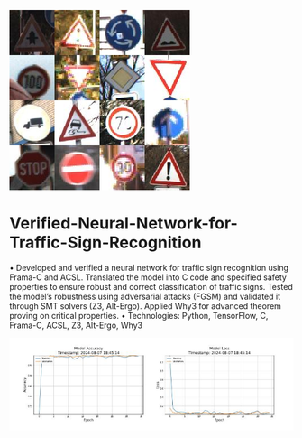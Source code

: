 ![Alt text for the image](./1729075813133.jpeg)


# Verified-Neural-Network-for-Traffic-Sign-Recognition
• Developed and verified a neural network for traffic sign recognition using Frama-C and ACSL. Translated the model
into C code and specified safety properties to ensure robust and correct classification of traffic signs. Tested the
model’s robustness using adversarial attacks (FGSM) and validated it through SMT solvers (Z3, Alt-Ergo). Applied
Why3 for advanced theorem proving on critical properties.
• Technologies: Python, TensorFlow, C, Frama-C, ACSL, Z3, Alt-Ergo, Why3

![Alt text for the image](./1729075821502.jpeg)
